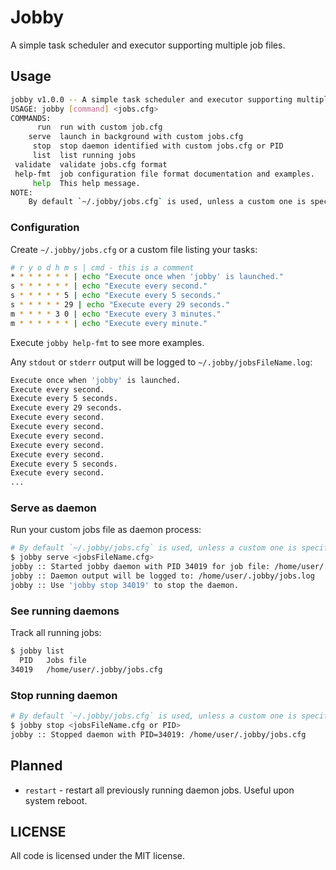 # Jobby
A simple task scheduler and executor supporting multiple job files.

## Usage
```sh
jobby v1.0.0 -- A simple task scheduler and executor supporting multiple job files.
USAGE: jobby [command] <jobs.cfg>
COMMANDS:
      run  run with custom job.cfg
    serve  launch in background with custom jobs.cfg
     stop  stop daemon identified with custom jobs.cfg or PID
     list  list running jobs
 validate  validate jobs.cfg format
 help-fmt  job configuration file format documentation and examples.
     help  This help message.
NOTE:
    By default `~/.jobby/jobs.cfg` is used, unless a custom one is specified.
```

### Configuration
Create `~/.jobby/jobs.cfg` or a custom file listing your tasks:
```sh
# r y o d h m s | cmd - this is a comment
* * * * * * * | echo "Execute once when 'jobby' is launched."
s * * * * * * | echo "Execute every second."
s * * * * * 5 | echo "Execute every 5 seconds."
s * * * * * 29 | echo "Execute every 29 seconds."
m * * * * 3 0 | echo "Execute every 3 minutes."
m * * * * * * | echo "Execute every minute."
```
Execute `jobby help-fmt` to see more examples. 

Any `stdout` or `stderr` output will be logged to `~/.jobby/jobsFileName.log`:
```sh
Execute once when 'jobby' is launched.
Execute every second.
Execute every 5 seconds.
Execute every 29 seconds.
Execute every second.
Execute every second.
Execute every second.
Execute every second.
Execute every second.
Execute every 5 seconds.
Execute every second.
...
```

### Serve as daemon
Run your custom jobs file as daemon process:
```sh
# By default `~/.jobby/jobs.cfg` is used, unless a custom one is specified.
$ jobby serve <jobsFileName.cfg>
jobby :: Started jobby daemon with PID 34019 for job file: /home/user/.jobby/jobs.cfg
jobby :: Daemon output will be logged to: /home/user/.jobby/jobs.log
jobby :: Use 'jobby stop 34019' to stop the daemon.
```

### See running daemons
Track all running jobs:
```sh
$ jobby list
  PID   Jobs file
34019   /home/user/.jobby/jobs.cfg
```

### Stop running daemon
```sh
# By default `~/.jobby/jobs.cfg` is used, unless a custom one is specified.
$ jobby stop <jobsFileName.cfg or PID>
jobby :: Stopped daemon with PID=34019: /home/user/.jobby/jobs.cfg
```

## Planned
* `restart` - restart all previously running daemon jobs. Useful upon system reboot. 

## LICENSE
All code is licensed under the MIT license.
